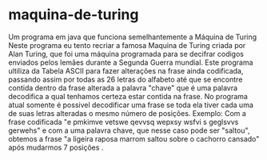 # maquina-de-turing
Um programa em java que funciona semelhantemente a Máquina de Turing
Neste programa eu tento recriar a famosa Maquina de Turing criada por Alan Turing, que foi uma máquina programada para se decifrar codigos enviados pelos lemães durante a Segunda Guerra mundial.
Este programa ultiliza da Tabela ASCII para fazer alterações na frase ainda codificada, passando assim por todas as 26 letras do alfabeto até que se encontre contida dentro da frase alterada a palavra "chave" que é uma palavra decodifica a qual tenhamos certeza estar contida na frase.
No programa atual somente é possivel decodificar uma frase se toda ela tiver cada uma de suas letras alteradas o mesmo número de posições.
Exemplo: Com a frase codificada "e pmkimve vetswe qevvsq wepxsy wsfvi s geglsvvs gerwehs" e com a uma palavra chave, que nesse caso pode ser "saltou", obtemos a frase "a ligeira raposa marrom saltou sobre o cachorro cansado" após mudarmos 7 posições .
